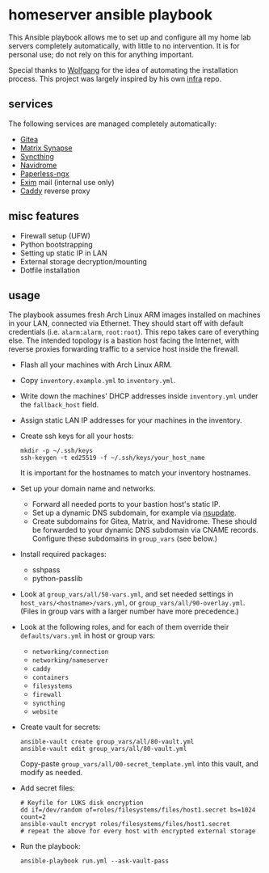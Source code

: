 # homeserver ansible playbook

This Ansible playbook allows me to set up and configure all my home lab servers completely automatically, with little to no intervention.
It is for personal use; do not rely on this for anything important.

Special thanks to [Wolfgang](https://github.com/notthebee/) for the idea of automating the installation process.
This project was largely inspired by his own [infra](https://github.com/notthebee/infra) repo.

## services

The following services are managed completely automatically:
- [Gitea](https://about.gitea.com/)
- [Matrix Synapse](https://github.com/matrix-org/synapse)
- [Syncthing](https://syncthing.net/)
- [Navidrome](https://www.navidrome.org/)
- [Paperless-ngx](https://docs.paperless-ngx.com/)
- [Exim](https://www.exim.org/) mail (internal use only)
- [Caddy](https://caddyserver.com/) reverse proxy

## misc features

- Firewall setup (UFW)
- Python bootstrapping
- Setting up static IP in LAN
- External storage decryption/mounting
- Dotfile installation

## usage

The playbook assumes fresh Arch Linux ARM images installed on machines in your LAN, connected via Ethernet.
They should start off with default credentials (i.e. `alarm:alarm`, `root:root`).
This repo takes care of everything else.
The intended topology is a bastion host facing the Internet, with reverse proxies forwarding traffic to a service host inside the firewall.

- Flash all your machines with Arch Linux ARM.
- Copy `inventory.example.yml` to `inventory.yml`.
- Write down the machines' DHCP addresses inside `inventory.yml` under the `fallback_host` field.
- Assign static LAN IP addresses for your machines in the inventory.
- Create ssh keys for all your hosts:
    ```
    mkdir -p ~/.ssh/keys
    ssh-keygen -t ed25519 -f ~/.ssh/keys/your_host_name
    ```
    It is important for the hostnames to match your inventory hostnames.

- Set up your domain name and networks.
    - Forward all needed ports to your bastion host's static IP.
    - Set up a dynamic DNS subdomain, for example via [nsupdate](https://www.nsupdate.info/).
    - Create subdomains for Gitea, Matrix, and Navidrome. These should be forwarded to your dynamic DNS subdomain via CNAME records. Configure these subdomains in `group_vars` (see below.)

- Install required packages:
    - sshpass
    - python-passlib
- Look at `group_vars/all/50-vars.yml`, and set needed settings in `host_vars/<hostname>/vars.yml`, or `group_vars/all/90-overlay.yml`.
    (Files in group vars with a larger number have more precedence.)
- Look at the following roles, and for each of them override their `defaults/vars.yml` in host or group vars:
    - `networking/connection`
    - `networking/nameserver`
    - `caddy`
    - `containers`
    - `filesystems`
    - `firewall`
    - `syncthing`
    - `website`
- Create vault for secrets:
    ```
    ansible-vault create group_vars/all/80-vault.yml
    ansible-vault edit group_vars/all/80-vault.yml
    ```
    Copy-paste `group_vars/all/00-secret_template.yml` into this vault,
    and modify as needed.

- Add secret files:

    ```
    # Keyfile for LUKS disk encryption
    dd if=/dev/random of=roles/filesystems/files/host1.secret bs=1024 count=2
    ansible-vault encrypt roles/filesystems/files/host1.secret
    # repeat the above for every host with encrypted external storage
    ```

- Run the playbook:
    ```
    ansible-playbook run.yml --ask-vault-pass
    ```
